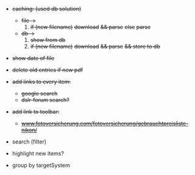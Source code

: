 - ~~caching: (used db solution)~~
    - ~~file ->~~
        1. ~~if (new filename)~~
            ~~download~~
                ~~&& parse~~
           ~~else~~
                ~~parse~~
    - ~~db   ->~~
        1. ~~show from db~~
        2. ~~if (new filename)~~
            ~~download~~
                ~~&& parse~~
                ~~&& store to db~~
- ~~show date of file~~
- ~~delete old entries if new pdf~~
- ~~add links to every item:~~
   - ~~google search~~
   - ~~dslr-forum search?~~
- ~~add link to toolbar:~~
    - ~~www.fotoversicherung.com/fotoversicherung/gebrauchtpreisliste-nikon/~~

- search (filter)
- highlight new items?
- group by targetSystem